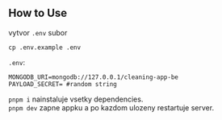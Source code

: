 ## How to Use

vytvor `.env` subor
```
cp .env.example .env
```

`.env`:
```
MONGODB_URI=mongodb://127.0.0.1/cleaning-app-be
PAYLOAD_SECRET= #random string
```

`pnpm i` nainstaluje vsetky dependencies. <br>
`pnpm dev` zapne appku a po kazdom ulozeny restartuje server. <br>



